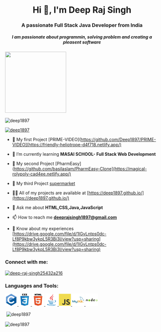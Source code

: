 <h1 align="center">Hi 👋, I'm Deep Raj Singh</h1>
<h3 align="center">A passionate Full Stack Java Developer from India</h3>
<h5 align="center"> I am passionate about programmin, solving problem and creating a pleasent software</h5>
<p align left> <img style="width:200px;height:200px" src="https://thumbs.dreamstime.com/b/programmer-work-web-development-computer-concept-coding-programming-scripts-software-developer-cartoon-flat-210251059.jpg"/></p> 

<p align="left"> <img src="https://komarev.com/ghpvc/?username=deep1897&label=Profile%20views&color=0e75b6&style=flat" alt="deep1897" /> </p>

<p align="left"> <a href="https://github.com/ryo-ma/github-profile-trophy"><img src="https://github-profile-trophy.vercel.app/?username=deep1897" alt="deep1897" /></a> </p>

- 🔭 My first Project [PRIME-VIDEO](https://github.com/Deep1897/PRIME-VIDEO](https://friendly-heliotrope-d4f718.netlify.app/)

- 🌱 I’m currently learning **MASAI SCHOOL- Full Stack Web Development**

- 🔭 My second Project [PharmEasy](https://github.com/basilaslam/PharmEasy-Clone](https://magical-rolypoly-cad4ee.netlify.app/)

- 🤝 My third Project [supermarket](https://github.com/Deep1897/supermarket)

- 👨‍💻 All of my projects are available at [https://deep1897.github.io/](https://deep1897.github.io/)

- 💬 Ask me about **HTML,CSS,Java,JavaScript**

- 📫 How to reach me **deeprajsingh1897@gmail.com**

- 📄 Know about my experiences [https://drive.google.com/file/d/1IGvLntps0dc-Lf8P9kbw3ykpL5R3Bi3I/view?usp=sharing](https://drive.google.com/file/d/1IGvLntps0dc-Lf8P9kbw3ykpL5R3Bi3I/view?usp=sharing)

<h3 align="left">Connect with me:</h3>
<p align="left">
<a href="https://linkedin.com/in/deep-raj-singh25432a216" target="blank"><img align="center" src="https://raw.githubusercontent.com/rahuldkjain/github-profile-readme-generator/master/src/images/icons/Social/linked-in-alt.svg" alt="deep-raj-singh25432a216" height="30" width="40" /></a>
</p>

<h3 align="left">Languages and Tools:</h3>
<p align="left"> <a href="https://www.cprogramming.com/" target="_blank" rel="noreferrer"> <img src="https://raw.githubusercontent.com/devicons/devicon/master/icons/c/c-original.svg" alt="c" width="40" height="40"/> </a> <a href="https://www.w3schools.com/css/" target="_blank" rel="noreferrer"> <img src="https://raw.githubusercontent.com/devicons/devicon/master/icons/css3/css3-original-wordmark.svg" alt="css3" width="40" height="40"/> </a> <a href="https://www.w3.org/html/" target="_blank" rel="noreferrer"> <img src="https://raw.githubusercontent.com/devicons/devicon/master/icons/html5/html5-original-wordmark.svg" alt="html5" width="40" height="40"/> </a> <a href="https://www.java.com" target="_blank" rel="noreferrer"> <img src="https://raw.githubusercontent.com/devicons/devicon/master/icons/java/java-original.svg" alt="java" width="40" height="40"/> </a> <a href="https://developer.mozilla.org/en-US/docs/Web/JavaScript" target="_blank" rel="noreferrer"> <img src="https://raw.githubusercontent.com/devicons/devicon/master/icons/javascript/javascript-original.svg" alt="javascript" width="40" height="40"/> </a> <a href="https://www.mysql.com/" target="_blank" rel="noreferrer"> <img src="https://raw.githubusercontent.com/devicons/devicon/master/icons/mysql/mysql-original-wordmark.svg" alt="mysql" width="40" height="40"/> </a> <a href="https://nodejs.org" target="_blank" rel="noreferrer"> <img src="https://raw.githubusercontent.com/devicons/devicon/master/icons/nodejs/nodejs-original-wordmark.svg" alt="nodejs" width="40" height="40"/> </a> </p>

<p>&nbsp;<img align="center" src="https://github-readme-stats.vercel.app/api?username=deep1897&show_icons=true&locale=en" alt="deep1897" /></p>

<p><img align="center" src="https://github-readme-streak-stats.herokuapp.com/?user=deep1897&" alt="deep1897" /></p>











